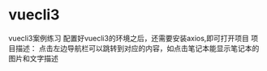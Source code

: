 # vuecli3
vuecli3案例练习
配置好vuecli3的环境之后，还需要安装axios,即可打开项目
项目描述：
点击左边导航栏可以跳转到对应的内容，如点击笔记本能显示笔记本的图片和文字描述
